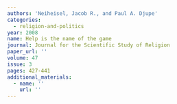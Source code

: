 ```yaml
---
authors: 'Neiheisel, Jacob R., and Paul A. Djupe'
categories:
  - religion-and-politics
year: 2008
name: Help is the name of the game
journal: Journal for the Scientific Study of Religion
paper_url: ''
volume: 47
issue: 3
pages: 427-441
additional_materials:
  - name: ''
    url: ''
---
```


